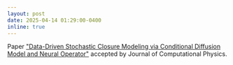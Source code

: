 ```yaml
---
layout: post
date: 2025-04-14 01:29:00-0400
inline: true
---
```

Paper ["Data-Driven Stochastic Closure Modeling via Conditional Diffusion Model and Neural Operator"](https://www.sciencedirect.com/science/article/abs/pii/S0021999125002888) accepted by Journal of Computational Physics.